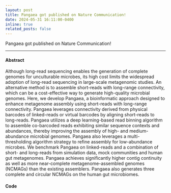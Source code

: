 ```yaml
---
layout: post
title: Pangaea got published on Nature Communication! 
date: 2024-05-31 16:11:00-0400
inline: true
related_posts: false
---
```


Pangaea got published on Nature Communication! 

---

<!-- [Full text](https://www.nature.com/articles/s41467-024-49060-z#Abs1) -->

#### Abstract
Although long-read sequencing enables the generation of complete genomes for unculturable microbes, its high cost limits the widespread adoption of long-read sequencing in large-scale metagenomic studies. An alternative method is to assemble short-reads with long-range connectivity, which can be a cost-effective way to generate high-quality microbial genomes. Here, we develop Pangaea, a bioinformatic approach designed to enhance metagenome assembly using short-reads with long-range connectivity. Pangaea leverages connectivity derived from physical barcodes of linked-reads or virtual barcodes by aligning short-reads to long-reads. Pangaea utilizes a deep learning-based read binning algorithm to assemble co-barcoded reads exhibiting similar sequence contexts and abundances, thereby improving the assembly of high- and medium-abundance microbial genomes. Pangaea also leverages a multi-thresholding algorithm strategy to refine assembly for low-abundance microbes. We benchmark Pangaea on linked-reads and a combination of short- and long-reads from simulation data, mock communities and human gut metagenomes. Pangaea achieves significantly higher contig continuity as well as more near-complete metagenome-assembled genomes (NCMAGs) than the existing assemblers. Pangaea also generates three complete and circular NCMAGs on the human gut microbiomes.

#### Code 
<!-- [https://github.com/ericcombiolab/Pangaea](https://github.com/ericcombiolab/Pangaea) -->